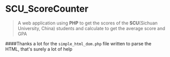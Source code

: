 # SCU_ScoreCounter

>A web application using **PHP** to get the scores of the **SCU**(Sichuan University, China) students and calculate to get the average score and GPA

####Thanks a lot for the ``simple_html_dom.php`` file written to parse the HTML, that's surely a lot of help

